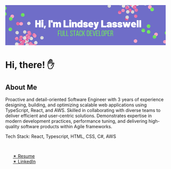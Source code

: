 [![Lindsey's GitHub Banner](./README-image.png)](http://lindseylasswell.com)

# Hi, there! &#9995;

## About Me

Proactive and detail-oriented Software Engineer with 3 years of experience designing, building, and optimizing scalable web applications using TypeScript, React, and AWS. Skilled in collaborating with diverse teams to deliver efficient and user-centric solutions. Demonstrates expertise in modern development practices, performance tuning, and delivering high-quality software products within Agile frameworks.

Tech Stack: React, Typescript, HTML, CSS, C#, AWS
<br>

<br>
   <ul>
      <a href="https://docs.google.com/document/d/1wr7qa0etNi_IUGI87CWw4JCBsPLfynAVVbtYyYGcUtA/edit?usp=sharing">&#10036; Resume</a> <br>
      <a href="https://www.linkedin.com/in/llasswell/">&#10036; LinkedIn</a> <br>
    </ul>

  </body>
</html>
